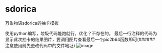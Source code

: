 # sdorica
万象物语sdorica的抽卡模拟

使用python编写，垃圾代码能跑就行，优化？不存在的。
最后一行注释的代码为显示此次抽卡的结果图片，要调用图片查看最后一个pic2b64函数即可(######注意使用前先更改代码中的文件地址)
![image](https://user-images.githubusercontent.com/55248468/141940754-db81beab-c17d-49d2-935f-798304b1ab23.png)
